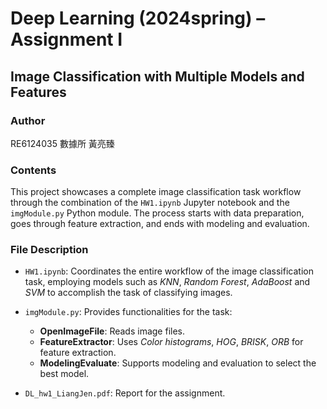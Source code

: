 # Deep Learning (2024spring) – Assignment I
## Image Classification with Multiple Models and Features

### Author
RE6124035 數據所 黃亮臻


### Contents 
This project showcases a complete image classification task workflow through the combination of the `HW1.ipynb` Jupyter notebook and the `imgModule.py` Python module. The process starts with data preparation, goes through feature extraction, and ends with modeling and evaluation.


### File Description
- `HW1.ipynb`: Coordinates the entire workflow of the image classification task, employing models such as *KNN*, *Random Forest*, *AdaBoost* and *SVM* to accomplish the task of classifying images.

- `imgModule.py`: Provides functionalities for the task:
    - **OpenImageFile**: Reads image files.
    - **FeatureExtractor**: Uses *Color histograms*, *HOG*, *BRISK*, *ORB* for feature extraction.
    - **ModelingEvaluate**: Supports modeling and evaluation to select the best model.
    
- `DL_hw1_LiangJen.pdf`: Report for the assignment.

